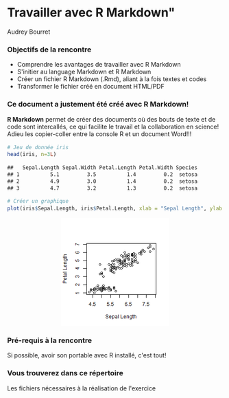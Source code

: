 # Travailler avec R Markdown"
Audrey Bourret

### Objectifs de la rencontre

* Comprendre les avantages de travailler avec R Markdown
* S'initier au language Markdown et R Markdown
* Créer un fichier R Markdown (.Rmd), aliant à la fois textes et codes
* Transformer le fichier créé en document HTML/PDF

### Ce document a justement été créé avec R Markdown!

**R Markdown** permet de créer des documents où des bouts de texte et de code sont intercallés, ce qui facilite le travail et la collaboration en science! Adieu les copier-coller entre la console R et un document Word!!!


```r
# Jeu de donnée iris
head(iris, n=3L)
```

```
##   Sepal.Length Sepal.Width Petal.Length Petal.Width Species
## 1          5.1         3.5          1.4         0.2  setosa
## 2          4.9         3.0          1.4         0.2  setosa
## 3          4.7         3.2          1.3         0.2  setosa
```

```r
# Créer un graphique
plot(iris$Sepal.Length, iris$Petal.Length, xlab = "Sepal Length", ylab = "Petal Length")
```

<img src="Presentation/img/unnamed-chunk-1-1.png" title="plot of chunk unnamed-chunk-1" alt="plot of chunk unnamed-chunk-1" style="display: block; margin: auto;" />

### Pré-requis à la rencontre

Si possible, avoir son portable avec R installé, c'est tout!

### Vous trouverez dans ce répertoire

Les fichiers nécessaires à la réalisation de l'exercice
